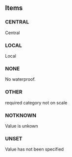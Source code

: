 

<!-- end of short definition -->
## Items

### CENTRAL
Central

### LOCAL
Local

### NONE
No waterproof.

### OTHER
required category not on scale

### NOTKNOWN
Value is unkown

### UNSET
Value has not been specified

